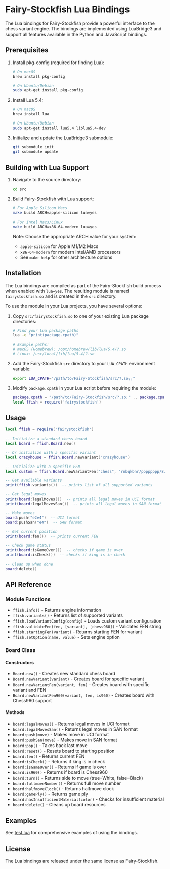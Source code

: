 # Fairy-Stockfish Lua Bindings

The Lua bindings for Fairy-Stockfish provide a powerful interface to the chess variant engine. The bindings are implemented using LuaBridge3 and support all features available in the Python and JavaScript bindings.

## Prerequisites

1. Install pkg-config (required for finding Lua):
   ```bash
   # On macOS
   brew install pkg-config

   # On Ubuntu/Debian
   sudo apt-get install pkg-config
   ```

2. Install Lua 5.4:
   ```bash
   # On macOS
   brew install lua

   # On Ubuntu/Debian
   sudo apt-get install lua5.4 liblua5.4-dev
   ```

3. Initialize and update the LuaBridge3 submodule:
   ```bash
   git submodule init
   git submodule update
   ```

## Building with Lua Support

1. Navigate to the source directory:
   ```bash
   cd src
   ```

2. Build Fairy-Stockfish with Lua support:
   ```bash
   # For Apple Silicon Macs
   make build ARCH=apple-silicon lua=yes

   # For Intel Macs/Linux
   make build ARCH=x86-64-modern lua=yes
   ```

   Note: Choose the appropriate ARCH value for your system:
   - `apple-silicon` for Apple M1/M2 Macs
   - `x86-64-modern` for modern Intel/AMD processors
   - See `make help` for other architecture options

## Installation

The Lua bindings are compiled as part of the Fairy-Stockfish build process when enabled with `lua=yes`. The resulting module is named `fairystockfish.so` and is created in the `src` directory.

To use the module in your Lua projects, you have several options:

1. Copy `src/fairystockfish.so` to one of your existing Lua package directories:
   ```bash
   # Find your Lua package paths
   lua -e "print(package.cpath)"
   
   # Example paths:
   # macOS (Homebrew): /opt/homebrew/lib/lua/5.4/?.so
   # Linux: /usr/local/lib/lua/5.4/?.so
   ```

2. Add the Fairy-Stockfish `src` directory to your `LUA_CPATH` environment variable:
   ```bash
   export LUA_CPATH="/path/to/Fairy-Stockfish/src/?.so;;"
   ```

3. Modify `package.cpath` in your Lua script before requiring the module:
   ```lua
   package.cpath = "/path/to/Fairy-Stockfish/src/?.so;" .. package.cpath
   local ffish = require('fairystockfish')
   ```

## Usage

```lua
local ffish = require('fairystockfish')

-- Initialize a standard chess board
local board = ffish.Board.new()

-- Or initialize with a specific variant
local crazyhouse = ffish.Board.newVariant("crazyhouse")

-- Initialize with a specific FEN
local custom = ffish.Board.newVariantFen("chess", "rnbqkbnr/pppppppp/8/8/4P3/8/PPPP1PPP/RNBQKBNR b KQkq e3 0 1")

-- Get available variants
print(ffish.variants())  -- prints list of all supported variants

-- Get legal moves
print(board:legalMoves())  -- prints all legal moves in UCI format
print(board:legalMovesSan())  -- prints all legal moves in SAN format

-- Make moves
board:push("e2e4")  -- UCI format
board:pushSan("e4")  -- SAN format

-- Get current position
print(board:fen())  -- prints current FEN

-- Check game status
print(board:isGameOver())  -- checks if game is over
print(board:isCheck())  -- checks if king is in check

-- Clean up when done
board:delete()
```

## API Reference

### Module Functions

- `ffish.info()` - Returns engine information
- `ffish.variants()` - Returns list of supported variants
- `ffish.loadVariantConfig(config)` - Loads custom variant configuration
- `ffish.validateFen(fen, [variant], [chess960])` - Validates FEN string
- `ffish.startingFen(variant)` - Returns starting FEN for variant
- `ffish.setOption(name, value)` - Sets engine option

### Board Class

#### Constructors

- `Board.new()` - Creates new standard chess board
- `Board.newVariant(variant)` - Creates board for specific variant
- `Board.newVariantFen(variant, fen)` - Creates board with specific variant and FEN
- `Board.newVariantFen960(variant, fen, is960)` - Creates board with Chess960 support

#### Methods

- `board:legalMoves()` - Returns legal moves in UCI format
- `board:legalMovesSan()` - Returns legal moves in SAN format
- `board:push(move)` - Makes move in UCI format
- `board:pushSan(move)` - Makes move in SAN format
- `board:pop()` - Takes back last move
- `board:reset()` - Resets board to starting position
- `board:fen()` - Returns current FEN
- `board:isCheck()` - Returns if king is in check
- `board:isGameOver()` - Returns if game is over
- `board:is960()` - Returns if board is Chess960
- `board:turn()` - Returns side to move (true=White, false=Black)
- `board:fullmoveNumber()` - Returns full move number
- `board:halfmoveClock()` - Returns halfmove clock
- `board:gamePly()` - Returns game ply
- `board:hasInsufficientMaterial(color)` - Checks for insufficient material
- `board:delete()` - Cleans up board resources

## Examples

See [test.lua](test.lua) for comprehensive examples of using the bindings.

## License

The Lua bindings are released under the same license as Fairy-Stockfish. 
